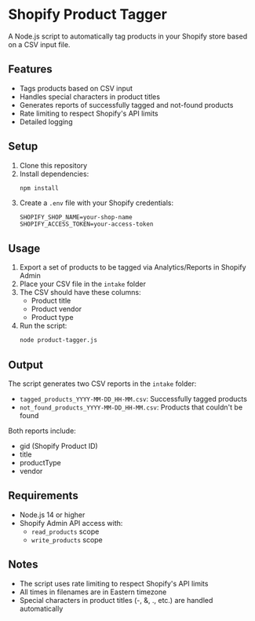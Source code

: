 # Shopify Product Tagger

A Node.js script to automatically tag products in your Shopify store based on a CSV input file.

## Features
- Tags products based on CSV input
- Handles special characters in product titles
- Generates reports of successfully tagged and not-found products
- Rate limiting to respect Shopify's API limits
- Detailed logging

## Setup
1. Clone this repository
2. Install dependencies:
   ```bash
   npm install
   ```
3. Create a `.env` file with your Shopify credentials:
   ```env
   SHOPIFY_SHOP_NAME=your-shop-name
   SHOPIFY_ACCESS_TOKEN=your-access-token
   ```

## Usage
1. Export a set of products to be tagged via Analytics/Reports in Shopify Admin
2. Place your CSV file in the `intake` folder
3. The CSV should have these columns:
   - Product title
   - Product vendor
   - Product type
4. Run the script:
   ```bash
   node product-tagger.js
   ```

## Output
The script generates two CSV reports in the `intake` folder:
- `tagged_products_YYYY-MM-DD_HH-MM.csv`: Successfully tagged products
- `not_found_products_YYYY-MM-DD_HH-MM.csv`: Products that couldn't be found

Both reports include:
- gid (Shopify Product ID)
- title
- productType
- vendor

## Requirements
- Node.js 14 or higher
- Shopify Admin API access with:
  - `read_products` scope
  - `write_products` scope

## Notes
- The script uses rate limiting to respect Shopify's API limits
- All times in filenames are in Eastern timezone
- Special characters in product titles (-, &, ., etc.) are handled automatically